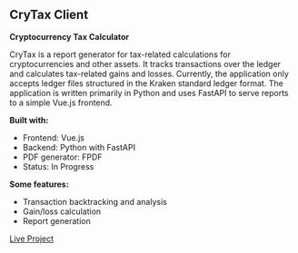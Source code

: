 ## CryTax Client

**Cryptocurrency Tax Calculator**

CryTax is a report generator for tax-related calculations for cryptocurrencies and other assets. It tracks transactions over the ledger and calculates tax-related gains and losses. Currently, the application only accepts ledger files structured in the Kraken standard ledger format.
The application is written primarily in Python and uses FastAPI to serve reports to a simple Vue.js frontend.

**Built with:** 
- Frontend: Vue.js  
- Backend: Python with FastAPI
- PDF generator: FPDF
- Status: In Progress

**Some features:** 
- Transaction backtracking and analysis
- Gain/loss calculation
- Report generation

[Live Project](https://yraschle.github.io/CryTaxClient)
